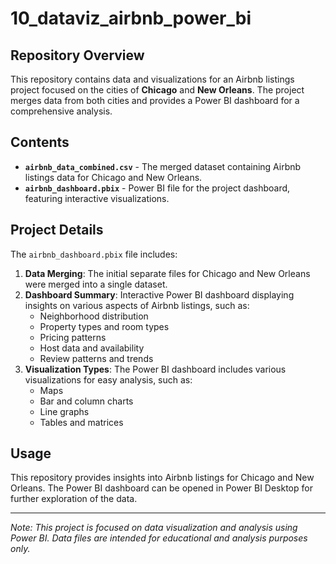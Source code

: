 # 10_dataviz_airbnb_power_bi

## Repository Overview
This repository contains data and visualizations for an Airbnb listings project focused on the cities of **Chicago** and **New Orleans**. The project merges data from both cities and provides a Power BI dashboard for a comprehensive analysis.

## Contents
- **`airbnb_data_combined.csv`** - The merged dataset containing Airbnb listings data for Chicago and New Orleans.
- **`airbnb_dashboard.pbix`** - Power BI file for the project dashboard, featuring interactive visualizations.

## Project Details
The `airbnb_dashboard.pbix` file includes:
1. **Data Merging**: The initial separate files for Chicago and New Orleans were merged into a single dataset.
2. **Dashboard Summary**: Interactive Power BI dashboard displaying insights on various aspects of Airbnb listings, such as:
   - Neighborhood distribution
   - Property types and room types
   - Pricing patterns
   - Host data and availability
   - Review patterns and trends
3. **Visualization Types**: The Power BI dashboard includes various visualizations for easy analysis, such as:
   - Maps
   - Bar and column charts
   - Line graphs
   - Tables and matrices

## Usage
This repository provides insights into Airbnb listings for Chicago and New Orleans. The Power BI dashboard can be opened in Power BI Desktop for further exploration of the data.

---

*Note: This project is focused on data visualization and analysis using Power BI. Data files are intended for educational and analysis purposes only.*
